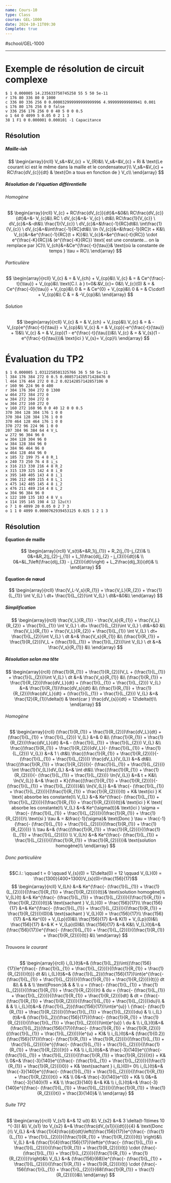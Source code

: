 ```yaml
---
name: Cours-10
type: Class
course: GEL-1000
date: 2024-10-11T09:30
Complete: true
---
```

#school/GEL-1000  
***

# Exemple de résolution de circuit complexe

```circuitjs
$ 1 0.000005 14.235633750745258 55 5 50 5e-11
r 176 80 336 80 0 1000
c 336 80 336 256 0 0.000032999999999999996 4.999999999989941 0.001
s 176 80 176 256 0 0 false
v 336 256 176 256 0 0 40 5 0 0 0.5
o 1 64 0 4099 5 0.05 0 2 1 3
38 1 F1 0 0.000001 0.000101 -1 Capacitance
```

## Résolution

##### Maille-ish
$$
\begin{array}{rcll}
V_s&=&V_{c} + V_{R}&\\
V_s&=&V_{c} + Ri & \text{Le courant ici est le même dans la maille et le condensateur}\\
V_s&=&V_{c} + RC\frac{dV_{c}}{dt} & \text{On a tous en fonction de } V_c\\
\end{array}
$$
##### Résolution de l'équation différentielle
###### Homogène
$$
\begin{array}{rcll}
V_{c} + RC\frac{dV_{c}}{dt}&=&0&\\
RC\frac{dV_{c}}{dt}&=&- V_{c}&\\
RC \ dV_{c}&=&- V_{c} \ dt&\\
RC\frac{1}{V_{c}} \ dV_{c}&=&-dt&\\
\frac{1}{V_{c}} \ dV_{c}&=&\frac{-1}{RC}dt&\\
\int\frac{1}{V_{c}} \ dV_{c}&=&\int\frac{-1}{RC}dt&\\
\ln (V_{c})&=&\frac{-1}{RC}t + K&\\
V_{c}&=&e^{\frac{-1}{RC}(t + K)}&\\
V_{c}&=&e^{\frac{-t}{RC}} \cdot e^{\frac{-K}{RC}}& (e^{\frac{-K}{RC}} \text{ est une constante... on la remplace par }C)\\
V_{ch}&=&Ce^{\frac{-t}{\tau}}& \text{où la constante de temps } \tau = RC\\
\end{array}
$$
###### Particulière
$$
\begin{array}{rcll}
V_{c} & = & V_{ch} + V_{cp}&\\
V_{c} & = & Ce^{\frac{-t}{\tau}} + V_{cp}&\\
\text{C.I. à } t=0&:&V_{c}= 0&\\
V_{c}(0) & = & Ce^{\frac{-0}{\tau}} + V_{cp}&\\
0 & = & Ce^{0} + V_{cp}&\\
0 & = & C\cdot1 + V_{cp}&\\
C & = & -V_{cp}&\\
\end{array}
$$
###### Solution
$$
\begin{array}{rcll}
V_{c} & = & V_{ch} + V_{cp}&\\
V_{c} & = & -V_{cp}e^{\frac{-t}{\tau}} + V_{cp}&\\
V_{c} & = & V_{cp}(-e^{\frac{-t}{\tau}} + 1)&\\
V_{c} & = & V_{cp}(1 - e^{\frac{-t}{\tau}})&\\
V_{c} & = & V_{s}(1 - e^{\frac{-t}{\tau}})& \text{ici } V_{s}= V_{cp}\\
\end{array}
$$

# Évaluation du TP2
```circuitjs
$ 1 0.000005 1.0312258501325766 36 5 50 5e-11
l 384 176 384 272 0 0.5 0.008571428571428476 0
l 464 176 464 272 0 0.2 0.02142857142857106 0
r 160 96 224 96 0 400
r 304 176 304 272 0 1300
w 464 272 384 272 0
w 384 272 304 272 0
w 304 272 160 272 0
v 160 272 160 96 0 0 40 12 0 0 0.5
370 304 128 304 176 1 0 0
370 384 128 384 176 1 0 0
370 464 128 464 176 1 0 0
370 272 96 224 96 1 0 0
207 384 96 384 64 4 V_L
w 272 96 304 96 0
w 304 128 304 96 0
w 384 128 384 96 0
w 384 96 464 96 0
w 464 128 464 96 0
x 185 72 199 75 4 8 R_1
x 240 73 250 76 4 8 i_s
x 316 213 330 216 4 8 R_2
x 315 139 325 142 4 8 i_0
x 395 140 405 143 4 8 i_1
x 396 212 409 215 4 8 L_1
x 475 142 485 145 4 8 i_2
x 476 211 489 214 4 8 L_2
w 304 96 384 96 0
x 122 180 135 183 4 8 V_s
x 114 195 145 198 4 12 12u(t)
o 7 1 0 4099 20 0.05 0 2 7 3
o 1 1 0 4099 0.0000762939453125 0.025 1 2 1 3
```

## Résolution

#### Équation de maille
$$
\begin{array}{rcll}
V_s(t)&=&R_1(j_{1}) + R_2(j_{1}-j_{2})& \\
0&=&R_2(j_{2}-j_{1}) + L_1(\frac{d(j_{2} - j_{3})}{dt})& \\
0&=&L_1\left(\frac{d(j_{3} - j_{2})}{dt}\right) + L_2\frac{d(j_3)}{dt}& \\
\end{array}
$$

#### Équation de nœud
$$
\begin{array}{rcll}
\frac{V_L-V_s}{R_{1}} + \frac{V_L}{R_{2}} + \frac{1}{L_{1}} \int V_{L} \ dt+ \frac{1}{L_{2}}\int V_{L} \ dt&=&0&\\
\end{array}
$$
##### Simplification
$$
\begin{array}{rcll}
\frac{V_L}{R_{1}} - \frac{V_s}{R_{1}} + \frac{V_L}{R_{2}} + \frac{1}{L_{1}} \int V_{L} \ dt+ \frac{1}{L_{2}}\int V_{L} \ dt&=&0 &\\
\frac{V_L}{R_{1}} + \frac{V_L}{R_{2}} + \frac{1}{L_{1}} \int V_{L} \ dt+ \frac{1}{L_{2}}\int V_{L} \ dt &=& \frac{V_s}{R_{1}} &\\
(\frac{1}{R_{1}} + \frac{1}{R_{2}})V_L + (\frac{1}{L_{1}} + \frac{1}{L_{2}})\int V_{L} \ dt &=& \frac{V_s}{R_{1}} &\\
\end{array}
$$

##### Résolution selon ma tête
$$
\begin{array}{rcll}
(\frac{1}{R_{1}} + \frac{1}{R_{2}})V_L + (\frac{1}{L_{1}} + \frac{1}{L_{2}})\int V_{L} \ dt &=& \frac{V_s}{R_{1}} &\\
(\frac{1}{R_{1}} + \frac{1}{R_{2}})\frac{dV_L}{dt} + (\frac{1}{L_{1}} + \frac{1}{L_{2}}) V_{L} &=& \frac{1}{R_{1}}\frac{dV_s}{dt} &\\
(\frac{1}{R_{1}} + \frac{1}{R_{2}})\frac{dV_L}{dt} + (\frac{1}{L_{1}} + \frac{1}{L_{2}}) V_{L} &=& \frac{12}{R_{1}}\delta(t) & \text{car } \frac{dV_{s}}{dt} = 12\delta(t)\\
\end{array}
$$

###### Homogène
$$
\begin{array}{rcll}
(\frac{1}{R_{1}} + \frac{1}{R_{2}})\frac{dV_L}{dt} + (\frac{1}{L_{1}} + \frac{1}{L_{2}}) V_{L} &=& 0 &\\
(\frac{1}{R_{1}} + \frac{1}{R_{2}})\frac{dV_L}{dt} &=& - (\frac{1}{L_{1}} + \frac{1}{L_{2}}) V_{L} &\\
\frac{(\frac{1}{R_{1}} + \frac{1}{R_{2}})dV_L}{- (\frac{1}{L_{1}} + \frac{1}{L_{2}}) V_{L}} &=& 1 \ dt&\\
\frac{(\frac{1}{R_{1}} + \frac{1}{R_{2}})}{- (\frac{1}{L_{1}} + \frac{1}{L_{2}})} \frac{dV_L}{V_{L}} &=& dt&\\
\frac{(\frac{1}{R_{1}} + \frac{1}{R_{2}})}{- (\frac{1}{L_{1}} + \frac{1}{L_{2}})} \int \frac{1}{V_{L}}dV_{L} &=& \int dt&\\
\frac{(\frac{1}{R_{1}} + \frac{1}{R_{2}})}{- (\frac{1}{L_{1}} + \frac{1}{L_{2}})} \ln{V_{L}} &=& t + K&\\
\ln{V_{L}} &=& \frac{t + K}{\frac{(\frac{1}{R_{1}} + \frac{1}{R_{2}})}{- (\frac{1}{L_{1}} + \frac{1}{L_{2}})}}&\\
\ln{V_{L}} &=& \frac{- (\frac{1}{L_{1}} + \frac{1}{L_{2}})}{(\frac{1}{R_{1}} + \frac{1}{R_{2}})}(t) + K& \text{ici } K \text{ absorbe les constante}\\
V_{L} &=& Ke^{\frac{- (\frac{1}{L_{1}} + \frac{1}{L_{2}})}{(\frac{1}{R_{1}} + \frac{1}{R_{2}})}(t)}& \text{ici } K \text{ absorbe les constante}\\
V_{L} &=& Ke^{\sigma(t)}& \text{ici } \sigma = \frac{- (\frac{1}{L_{1}} + \frac{1}{L_{2}})}{(\frac{1}{R_{1}} + \frac{1}{R_{2}})}\\
\text{si } \tau & = &\frac{-1}{\sigma}& \text{Donc } \tau = \frac{-1}{\frac{- (\frac{1}{L_{1}} + \frac{1}{L_{2}})}{(\frac{1}{R_{1}} + \frac{1}{R_{2}})}} \\
\tau &=& {\frac{(\frac{1}{R_{1}} + \frac{1}{R_{2}})}{(\frac{1}{L_{1}} + \frac{1}{L_{2}})}} \\
V_{Lh} &=& Ke^{\frac{- (\frac{1}{L_{1}} + \frac{1}{L_{2}})}{(\frac{1}{R_{1}} + \frac{1}{R_{2}})}}& \text{solution homogène}\\
\end{array}
$$

###### Donc particulière
$$C.I.: \qquad t = 0 \qquad V_{s}(0) = 12\delta(0) = 12 \qquad V_{L}(0) = \frac{1300}{400+1300}V_{s}(0)=\frac{156}{17}$$
$$
\begin{array}{rcll}
V_{Lh} &=& Ke^{\frac{- (\frac{1}{L_{1}} + \frac{1}{L_{2}})}{(\frac{1}{R_{1}} + \frac{1}{R_{2}})}(t)}& \text{solution homogène}\\
V_{L}(t) &=& Ke^{\frac{- (\frac{1}{L_{1}} + \frac{1}{L_{2}})}{(\frac{1}{R_{1}} + \frac{1}{R_{2}})}(t)}& \text{sachant } V_{L}(0) = \frac{156}{17}\\
\frac{156}{17} &=& Ke^{\frac{- (\frac{1}{L_{1}} + \frac{1}{L_{2}})}{(\frac{1}{R_{1}} + \frac{1}{R_{2}})}(0)}& \text{sachant } V_{L}(0) = \frac{156}{17}\\
\frac{156}{17} &=& Ke^{0} + V_{Lp}(0)&\\
\frac{156}{17} &=& K(1) + V_{Lp}(0)&\\
\frac{156}{17} &=& K + V_{Lp}(0)&\\
\frac{156}{17} &=& K&\\
V_{L}(t)&=& (\frac{156}{17})e^{\frac{- (\frac{1}{L_{1}} + \frac{1}{L_{2}})}{(\frac{1}{R_{1}} + \frac{1}{R_{2}})}(t)} &\\
\end{array}
$$

###### Trouvons le courant
$$
\begin{array}{rcll}
i_{L}(t)&=& (\frac{1}{L_2})\int{(\frac{156}{17})e^{\frac{- (\frac{1}{L_{1}} + \frac{1}{L_{2}})}{(\frac{1}{R_{1}} + \frac{1}{R_{2}})}(t)}} dt &\\
i_{L}(t)&=& (\frac{1}{L_2})(\frac{156}{17})\int{e^{\frac{- (\frac{1}{L_{1}} + \frac{1}{L_{2}})}{(\frac{1}{R_{1}} + \frac{1}{R_{2}})}(t)}} dt &\\
& & & \\
\text{Poson:}& & & \\
u = {\frac{- (\frac{1}{L_{1}} + \frac{1}{L_{2}})}{(\frac{1}{R_{1}} + \frac{1}{R_{2}})}t} & du = {\frac{- (\frac{1}{L_{1}} + \frac{1}{L_{2}})}{(\frac{1}{R_{1}} + \frac{1}{R_{2}})}dt} & dt = {\frac{- (\frac{1}{R_{1}} + \frac{1}{R_{2}})}{(\frac{1}{L_{1}} + \frac{1}{L_{2}})}du}\\
& & & \\
i_{L}(t)&=& (\frac{1}{L_2})(\frac{156}{17})\int{e^{u}} \ {\frac{- (\frac{1}{R_{1}} + \frac{1}{R_{2}})}{(\frac{1}{L_{1}} + \frac{1}{L_{2}})}du} & \\
i_{L}(t)&=& (\frac{1}{L_2})(\frac{156}{17})(\frac{- (\frac{1}{R_{1}} + \frac{1}{R_{2}})}{(\frac{1}{L_{1}} + \frac{1}{L_{2}})})\int{e^{u}} \ du & \\
i_{L}(t)&=& (\frac{1}{L_2})(\frac{156}{17})(\frac{- (\frac{1}{R_{1}} + \frac{1}{R_{2}})}{(\frac{1}{L_{1}} + \frac{1}{L_{2}})})(e^{u} + K)& \\
i_{L}(t)&=& (\frac{1}{0.2})(\frac{156}{17})(\frac{- (\frac{1}{R_{1}} + \frac{1}{R_{2}})}{(\frac{1}{L_{1}} + \frac{1}{L_{2}})})e^{{\frac{- (\frac{1}{L_{1}} + \frac{1}{L_{2}})}{(\frac{1}{R_{1}} + \frac{1}{R_{2}})}t}} + K& \\
i_{L}(t)&=& \frac{-3}{140}e^{{\frac{- (\frac{1}{L_{1}} + \frac{1}{L_{2}})}{(\frac{1}{R_{1}} + \frac{1}{R_{2}})}t}} + K& \\
0&=& \frac{-3}{140}e^{{\frac{- (\frac{1}{L_{1}} + \frac{1}{L_{2}})}{(\frac{1}{R_{1}} + \frac{1}{R_{2}})}0}} + K& \text{sachant } i_{L}(0)= 0\\
i_{L}(t)&=& \frac{-3}{140}e^{{\frac{- (\frac{1}{L_{1}} + \frac{1}{L_{2}})}{(\frac{1}{R_{1}} + \frac{1}{R_{2}})}t}} + K& \\
0&=& \frac{-3}{140}e^{0} + K& \\
0&=& \frac{-3}{140}(1) + K& \\
\frac{3}{140} &=&  K& \\
i_{L}(t)&=& \frac{-3}{140}e^{{\frac{- (\frac{1}{L_{1}} + \frac{1}{L_{2}})}{(\frac{1}{R_{1}} + \frac{1}{R_{2}})}t}} + \frac{3}{140}& \\
\end{array}
$$

###### Suite TP2
$$
\begin{array}{rcll}
V_{s1} &=& 12 u(t) &\\
V_{s2} &=& 3 \delta(t-1\times 10 ^{-3}) &\\
V_{s1} \to V_{s2} &=& \frac{\frac{dV_{s1}}{{dt}}}{4} & \text{Donc :}\\
V_{L} &=& \frac{1}{4}\frac{d}{dt}\left((\frac{156}{17})e^{\frac{- (\frac{1}{L_{1}} + \frac{1}{L_{2}})}{(\frac{1}{R_{1}} + \frac{1}{R_{2}})}(t)} \right)&\\
V_{L} &=& (\frac{1}{4}\frac{156}{17})\left(e^{\frac{- (\frac{1}{L_{1}} + \frac{1}{L_{2}})}{(\frac{1}{R_{1}} + \frac{1}{R_{2}})}(t)} \cdot {\frac{- (\frac{1}{L_{1}} + \frac{1}{L_{2}})}{(\frac{1}{R_{1}} + \frac{1}{R_{2}})}}\right)&\\
V_{L} &=& (\frac{156}{68})e^{\frac{- (\frac{1}{L_{1}} + \frac{1}{L_{2}})}{(\frac{1}{R_{1}} + \frac{1}{R_{2}})}(t)} \cdot {\frac{- 156(\frac{1}{L_{1}} + \frac{1}{L_{2}})}{68(\frac{1}{R_{1}} + \frac{1}{R_{2}})}}&\\
\end{array}
$$
